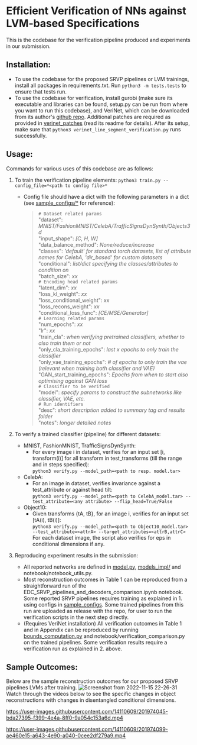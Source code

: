 # Efficient Verification of NNs against LVM-based Specifications

This is the codebase for the verification pipeline produced and experiments in our submission. 
## Installation:
   - To use the codebase for the proposed SRVP pipelines or LVM trainings, install all packages in requirements.txt. Run `python3 -m tests.tests` to ensure that tests run.
   - To use the codebase for verification, install gurobi (make sure its executable and libraries can be found, setup.py can be run from where you want to run this codebase), and VeriNet, which can be downloaded from its author's [github repo](https://github.com/vas-group-imperial/VeriNet). Additional patches are required as provided in [verinet_patches](verinet_patches) (read its readme for details). After its setup, make sure that `python3 verinet_line_segment_verification.py` runs successfully.
## Usage:
Commands for various uses of this codebase are as follows:
1. To train the verification pipeline elements:
`python3 train.py --config_file=*<path to config file>*`
    * Config file should have a dict with the following parameters in a dict (see [sample_configs/*](sample_configs) for reference):
        >`# Dataset related params` \
            "dataset": *MNIST/FashionMNIST/CelebA/TrafficSignsDynSynth/Objects3d* \
            "input_shape": *[C, H, W]* \
            "data_balance_method": *None/reduce/increase* \
            "classes": *'default' for standard torch datasets, list of attribute names for CelebA, 'dir_based' for custom datasets* \
            "conditional": *list/dict specifying the classes/attributes to condition on* \
            "batch_size": *xx* \
        `# Encoding head related params` \
            "latent_dim": *xx* \
            "loss_kl_weight": *xx* \
            "loss_conditional_weight": *xx* \
            "loss_recons_weight": *xx* \
            "conditional_loss_func": *[CE/MSE/Generator]* \
        `# Learning related params`\
            "num_epochs": *xx* \
            "lr": *xx* \
            "train_cla": *when verifying pretrained classifiers, whether to also train them or not* \
            "only_cla_training_epochs": *last x epochs to only train the classifier* \
            "only_vae_training_epochs": *\# of epochs to only train the vae (relevant when training both classifier and VAE)* \
            "GAN_start_training_epochs": *Epochs from when to start also optimising against GAN loss* \
        `# Classifier to be verified` \
            "model": *specify params to construct the subnetworks like classifier, VAE, etc.* \
        `# Run identifiers` \
            "desc": *short description added to summary tag and results folder* \
            "notes": *longer detailed notes*

2. To verify a trained classifier (pipeline) for different datasets:
    * MNIST, FashionMNIST, TrafficSignsDynSynth:
        * For every image i in dataset, verifies for an input set [i, transform(i)] for all transform in test_transforms (till the range and in steps specified): \
            `python3 verify.py --model_path=<path to resp. model.tar>`
    * CelebA:
        * For an image in dataset, verifies invariance against a test_attribute or against head tilt: \
            `python3 verify.py --model_path=<path to CelebA_model.tar> --test_attribute=<any attribute> --flip_head=True/False`
    * Object10:
        * Given transforms {tA, tB}, for an image i, verifies for an input set [tA(i), tB(i)]: \
            `python3 verify.py --model_path=<path to Object10_model.tar> --test_attribute=<attrA> --target_attributes=<attrB,attrC>` \
    For each dataset image, the script also verifies for eps in conditional dimensions if any.

3. Reproducing experiment results in the submission:
    - All reported networks are defined in [model.py](model.py), [models_impl/](models_impl) and notebook/notebook_utils.py.
    - Most reconstruction outcomes in Table 1 can be reproduced from a straightforward run of the EDC_SRVP_pipelines_and_decoders_comparison.ipynb notebook. Some reported SRVP pipelines requires training as explained in 1. using configs in [sample_configs](sample_configs). Some trained pipelines from this run are uploaded as release with the repo, for user to run the verification scripts in the next step directly.
    - (Requires VeriNet installation) All verification outcomes in Table 1 and in Appendix can be reproduced by running [bounds_computation.py](bounds_computation.py) and notebook/verification_comparison.py on the trained pipelines. Some verification results require a verification run as explained in 2. above. 

## Sample Outcomes:
Below are the sample reconstruction outcomes for our proposed SRVP pipelines LVMs after training.
![Screenshot from 2022-11-15 22-26-31](https://user-images.githubusercontent.com/14110609/202038219-5ced19be-5edf-464c-b47d-a775e083120d.png)
Watch through the videos below to see the specific changes in object reconstructions with changes in disentangled conditional dimensions.

https://user-images.githubusercontent.com/14110609/201974045-bda27395-f399-4e4a-8ff0-9a054c153a6d.mp4

https://user-images.githubusercontent.com/14110609/201974099-ae460e15-a643-4e90-a040-0cee2df279a9.mp4
